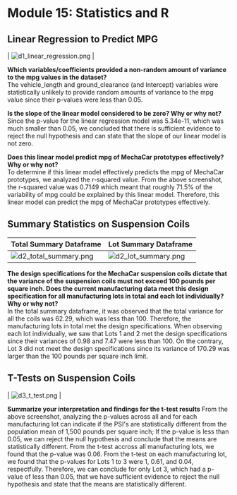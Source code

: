 # Module 15: Statistics and R

## Linear Regression to Predict MPG

| ![d1_linear_regression.png](https://github.com/daniel-sh-au/UofT_DataBC_Module15_MechaCar_Statistical_Analysis/blob/main/Resources/d1_linear_regression.png) |

**Which variables/coefficients provided a non-random amount of variance to the mpg values in the dataset?**  
The vehicle_length and ground_clearance (and Intercept) variables were statistically unlikely to provide random amounts of variance to the mpg value since their p-values were less than 0.05. 

**Is the slope of the linear model considered to be zero? Why or why not?**  
Since the p-value for the linear regression model was 5.34e-11, which was much smaller than 0.05, we concluded that there is sufficient evidence to reject the null hypothesis and can state that the slope of our linear model is not zero. 

**Does this linear model predict mpg of MechaCar prototypes effectively? Why or why not?**  
To determine if this linear model effectively predicts the mpg of MechaCar prototypes, we analyzed the r-squared value. From the above screenshot, the r-squared value was 0.7149 which meant that roughly 71.5% of the variability of mpg could be explained by this linear model. Therefore, this linear model can predict the mpg of MechaCar prototypes effectively. 

## Summary Statistics on Suspension Coils

| Total Summary Dataframe | Lot Summary Dataframe |
| ----------------------- | --------------------- |
| ![d2_total_summary.png](https://github.com/daniel-sh-au/UofT_DataBC_Module15_MechaCar_Statistical_Analysis/blob/main/Resources/d2_total_summary.png) | ![d2_lot_summary.png](https://github.com/daniel-sh-au/UofT_DataBC_Module15_MechaCar_Statistical_Analysis/blob/main/Resources/d2_lot_summary.png) |

**The design specifications for the MechaCar suspension coils dictate that the variance of the suspension coils must not exceed 100 pounds per square inch. Does the current manufacturing data meet this design specification for all manufacturing lots in total and each lot individually? Why or why not?**  
In the total summary dataframe, it was observed that the total variance for all the coils was 62.29, which was less than 100. Therefore, the manufacturing lots in total met the design specifications. When observing each lot individually, we saw that Lots 1 and 2 met the design specifications since their variances of 0.98 and 7.47 were less than 100. On the contrary, Lot 3 did not meet the design specifications since its variance of 170.29 was larger than the 100 pounds per square inch limit. 

## T-Tests on Suspension Coils

| ![d3_t_test.png](https://github.com/daniel-sh-au/UofT_DataBC_Module15_MechaCar_Statistical_Analysis/blob/main/Resources/d3_t_test.png) |

**Summarize your interpretation and findings for the t-test results**
From the above screenshot, analyzing the p-values across all and for each manufacturing lot can indicate if the PSI's are statistically different from the population mean of 1,500 pounds per square inch; If the p-value is less than 0.05, we can reject the null hypothesis and conclude that the means are statistically different. From the t-test accross all manufacturing lots, we found that the p-value was 0.06. From the t-test on each manufacturing lot, we found that the p-values for Lots 1 to 3 were 1, 0.61, and 0.04, respectfully. Therefore, we can conclude for only Lot 3, which had a p-value of less than 0.05, that we have sufficient evidence to reject the null hypothesis and state that the means are statistically different. 
